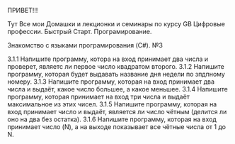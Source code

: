 ПРИВЕТ!!!

Тут Все мои Домашки и лекционки и семинары по курсу GB Цифровые профессии. Быстрый Старт. Програмирование.

Знакомство с языками програмирования (C#). №3

3.1.1 Напишите программу, котора на вход принимает два числа и проверет, являетс ли первое число квадратом второго.
3.1.2 Напишите программу, которая будет выдавать название дня недели по зпдпному номеру.
3.1.3  Напишите программу, которая на вход принимает два числа и выдаёт, какое число большее, а какое меньшее.
3.1.4  Напишите программу, которая принимает на вход три числа и выдаёт максимальное из этих чисел.
3.1.5 Напишите программу, которая на вход принимает число и выдаёт, является ли число чётным (делится ли оно на два без остатка).
3.1.6  Напишите программу, которая на вход принимает число (N), а на выходе показывает все чётные числа от 1 до N.